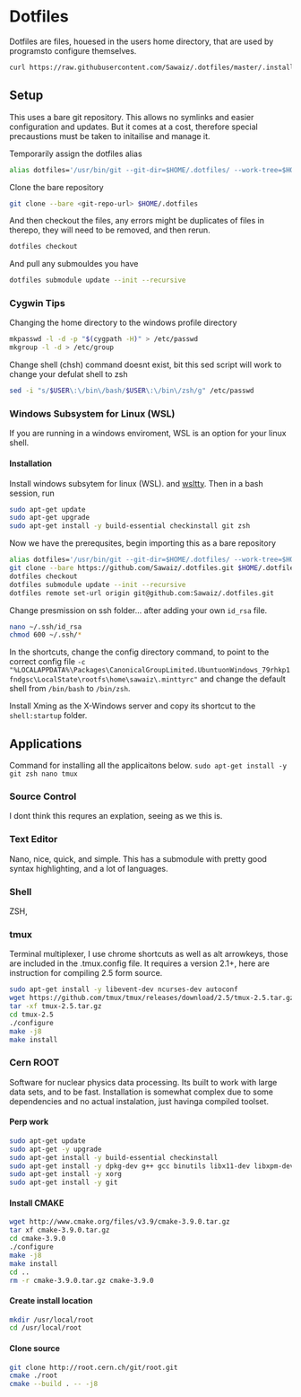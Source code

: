 # Dotfiles
Dotfiles are files, houesed in the users home directory, that are used by programsto configure themselves.

```bash
curl https://raw.githubusercontent.com/Sawaiz/.dotfiles/master/.install.sh | sudo bash
```

## Setup
This uses a bare git repository. This allows no symlinks and easier configuration and updates. But it comes at a cost, therefore special precaustions must be taken to initailise and 
manage it.

Temporarily assign the dotfiles alias
```bash
alias dotfiles='/usr/bin/git --git-dir=$HOME/.dotfiles/ --work-tree=$HOME'
```
Clone the bare repository
```bash
git clone --bare <git-repo-url> $HOME/.dotfiles
```
And then checkout the files, any errors might be duplicates of files in therepo, they will need to be removed, and then rerun.
```bash
dotfiles checkout
```
And pull any submouldes you have
```bash
dotfiles submodule update --init --recursive
```

### Cygwin Tips
Changing the home directory to the windows profile directory
```bash
mkpasswd -l -d -p "$(cygpath -H)" > /etc/passwd
mkgroup -l -d > /etc/group
```
Change shell (chsh) command doesnt exist, bit this sed script will work to change your defulat shell to zsh
```bash
sed -i "s/$USER\:\/bin\/bash/$USER\:\/bin\/zsh/g" /etc/passwd
```
### Windows Subsystem for Linux (WSL)
If you are running in a windows enviroment, WSL is an option for your linux shell.

#### Installation
Install windows subsytem for linux (WSL). and [wsltty](https://github.com/mintty/wsltty). Then in a bash session, run
```bash
sudo apt-get update
sudo apt-get upgrade
sudo apt-get install -y build-essential checkinstall git zsh
```
Now we have the prerequsites, begin importing this as a bare repository
```bash
alias dotfiles='/usr/bin/git --git-dir=$HOME/.dotfiles/ --work-tree=$HOME'
git clone --bare https://github.com/Sawaiz/.dotfiles.git $HOME/.dotfiles
dotfiles checkout
dotfiles submodule update --init --recursive
dotfiles remote set-url origin git@github.com:Sawaiz/.dotfiles.git
```
Change presmission on ssh folder... after adding your own `id_rsa` file.
```bash
nano ~/.ssh/id_rsa
chmod 600 ~/.ssh/*
```
In the shortcuts, change the config directory command, to point to the correct config file `-c "%LOCALAPPDATA%\Packages\CanonicalGroupLimited.UbuntuonWindows_79rhkp1fndgsc\LocalState\rootfs\home\sawaiz\.minttyrc"` and change the default shell from `/bin/bash` to `/bin/zsh`.

Install Xming as the X-Windows server and copy its shortcut to the `shell:startup` folder.

## Applications
Command for installing all the applicaitons below.
`sudo apt-get install -y git zsh nano tmux`

### Source Control
I dont think this requres an explation, seeing as we this is.

### Text Editor
Nano, nice, quick, and simple. This has a submodule with pretty good syntax highlighting, and a lot of languages.

### Shell
ZSH, 

### tmux
Terminal multiplexer, I use chrome shortcuts as well as alt arrowkeys, those are included in the .tmux.config file. It requires a version 2.1+, here are instruction for compiling 2.5 form source.
```bash
sudo apt-get install -y libevent-dev ncurses-dev autoconf
wget https://github.com/tmux/tmux/releases/download/2.5/tmux-2.5.tar.gz
tar -xf tmux-2.5.tar.gz
cd tmux-2.5
./configure
make -j8
make install
```

### Cern ROOT
Software for nuclear physics data processing. Its built to work with large data sets, and to be fast. Installation is somewhat complex due to some dependencies and no actual instalation, just havinga compiled toolset.
#### Perp work
```bash
sudo apt-get update
sudo apt-get -y upgrade
sudo apt-get install -y build-essential checkinstall
sudo apt-get install -y dpkg-dev g++ gcc binutils libx11-dev libxpm-dev libxft-dev libxext-dev
sudo apt-get install -y xorg
sudo apt-get install -y git
```
#### Install CMAKE
```bash
wget http://www.cmake.org/files/v3.9/cmake-3.9.0.tar.gz
tar xf cmake-3.9.0.tar.gz
cd cmake-3.9.0
./configure
make -j8
make install
cd ..
rm -r cmake-3.9.0.tar.gz cmake-3.9.0
```
#### Create install location
```bash
mkdir /usr/local/root
cd /usr/local/root
```
#### Clone source
```bash
git clone http://root.cern.ch/git/root.git
cmake ./root
cmake --build . -- -j8
```
